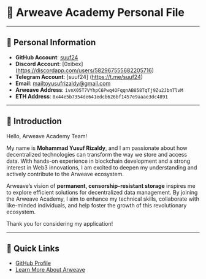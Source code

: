 # 🌟 Arweave Academy Personal File  

---

## 📄 **Personal Information**  

- **GitHub Account**: [suuf24](https://github.com/suuf24)
- **Discord Account**: [0xibex] (https://discordapp.com/users/582967555682205716)
- **Telegram Account**: [suuf24] (https://t.me/suuf24)
- **Email**: [mailtoyusufrizaldy@gmail.com](mailto:mailtoyusufrizaldy@gmail.com)  
- **Arweave Address**: `ivnX05T7VYhpC6Pwq4OFqqnAB858TqTj9Zu2JbnTlvM`  
- **ETH Address**: `0x44e5b7354de641edcb626bf1457e9aaae3dc4891`  

---

## 👋 **Introduction**  

Hello, Arweave Academy Team!  

My name is **Mohammad Yusuf Rizaldy**, and I am passionate about how decentralized technologies can transform the way we store and access data. With hands-on experience in blockchain development and a strong interest in Web3 innovations, I am excited to deepen my understanding and actively contribute to the Arweave ecosystem.  

Arweave’s vision of **permanent, censorship-resistant storage** inspires me to explore efficient solutions for decentralized data management. By joining the Arweave Academy, I aim to enhance my technical skills, collaborate with like-minded individuals, and help foster the growth of this revolutionary ecosystem.  

Thank you for considering my application!  

---

## 🔗 **Quick Links**  

- [GitHub Profile](https://github.com/suuf24)  
- [Learn More About Arweave](https://www.arweave.org/)
